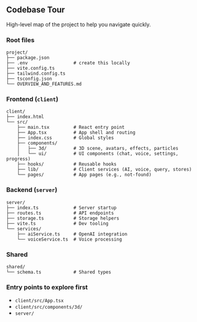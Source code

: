 ## Codebase Tour

High-level map of the project to help you navigate quickly.

### Root files
```
project/
├── package.json
├── .env                 # create this locally
├── vite.config.ts
├── tailwind.config.ts
├── tsconfig.json
└── OVERVIEW_AND_FEATURES.md
```

### Frontend (`client`)
```
client/
├── index.html
└── src/
    ├── main.tsx         # React entry point
    ├── App.tsx          # App shell and routing
    ├── index.css        # Global styles
    ├── components/
    │   ├── 3d/          # 3D scene, avatars, effects, particles
    │   └── ui/          # UI components (chat, voice, settings, progress)
    ├── hooks/           # Reusable hooks
    ├── lib/             # Client services (AI, voice, query, stores)
    └── pages/           # App pages (e.g., not-found)
```

### Backend (`server`)
```
server/
├── index.ts             # Server startup
├── routes.ts            # API endpoints
├── storage.ts           # Storage helpers
├── vite.ts              # Dev tooling
└── services/
    ├── aiService.ts     # OpenAI integration
    └── voiceService.ts  # Voice processing
```

### Shared
```
shared/
└── schema.ts            # Shared types
```

### Entry points to explore first
- `client/src/App.tsx`
- `client/src/components/3d/`
- `server/`



